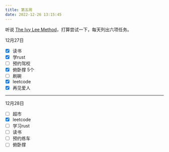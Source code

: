 ```yaml
---
title: 第五周
date: 2022-12-26 13:15:45
---
```

听说 [The Ivy Lee Method](https://jamesclear.com/ivy-lee)，打算尝试一下，每天列出六项任务。

12月27日

- [x] 读书
- [x] 学rust
- [ ] 预约驾校
- [x] 俯卧撑 5个
- [ ] 刷碗
- [x] leetcode
- [x] 再见爱人

---

12月28日

- [ ] 超市
- [x] leetcode
- [ ] 学习rust
- [ ] 读书
- [ ] 预约练车
- [ ] 俯卧撑